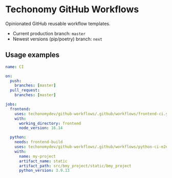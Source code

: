 # Techonomy GitHub Workflows

Opinionated GitHub reusable workflow templates.

- Current production branch: `master`
- Newest versions (pip/poetry) branch: `next`

## Usage examples

```yaml
name: CI

on:
  push:
    branches: [master]
  pull_request:
    branches: [master]

jobs:
  frontend:
    uses: techonomydev/github-workflows/.github/workflows/frontend-ci.yml@master
    with:
      working_directory: frontend
      node_version: 16.14

  python:
    needs: frontend-build
    uses: techonomydev/github-workflows/.github/workflows/python-ci-e2e.yml@master
    with:
      name: my-project
      artifact_name: static
      artifact_path: src/bmy_project/static/bmy_project
      python_version: 3.9.13

```
